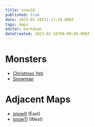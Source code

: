 ```yaml
---
title: snow10
published: true
date: 2023-02-28T21:17:19.000Z
tags: maps
editor: markdown
dateCreated: 2023-02-16T00:00:00.000Z
---
```



# Monsters
 * [Christmas Yeti](/monsters/christmas-yeti)
 * [Snowman](/monsters/snowman)

# Adjacent Maps
 * [snow9](/maps/snow9) (East)
 * [snow11](/maps/snow11) (West)
